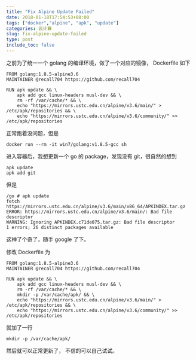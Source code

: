 ```yaml
---
title: "Fix Alpine Update Failed"
date: 2018-01-18T17:54:53+08:00
tags: ["docker","alpine", "apk", "update"]
categories: 云计算
slug: fix-alpine-update-failed
type: post
include_toc: false
---
```



之前为了统一一个 golang 的编译环境，做了一个对应的镜像， Dockerfile 如下

```
FROM golang:1.8.5-alpine3.6
MAINTAINER @recall704 https://github.com/recall704

RUN apk update && \
    apk add gcc linux-headers musl-dev && \
    rm -rf /var/cache/* && \
    echo "https://mirrors.ustc.edu.cn/alpine/v3.6/main/" > /etc/apk/repositories && \
    echo "https://mirrors.ustc.edu.cn/alpine/v3.6/community/" >> /etc/apk/repositories
```

正常跑着没问题，但是

```
docker run --rm -it win7/golang:v1.8.5-gcc sh
```

进入容器后，我想更新一个 go 的 package，发现没有 git，很自然的想到 

```
apk update
apk add git
```

但是

```
/go # apk update
fetch https://mirrors.ustc.edu.cn/alpine/v3.6/main/x86_64/APKINDEX.tar.gz
ERROR: https://mirrors.ustc.edu.cn/alpine/v3.6/main/: Bad file descriptor
WARNING: Ignoring APKINDEX.c71de075.tar.gz: Bad file descriptor
1 errors; 26 distinct packages available
```

这神了个奇了，随手 google 了下。

修改 Dockerfile 为

```
FROM golang:1.8.5-alpine3.6
MAINTAINER @recall704 https://github.com/recall704

RUN apk update && \
    apk add gcc linux-headers musl-dev && \
    rm -rf /var/cache/* && \
    mkdir -p /var/cache/apk/ && \
    echo "https://mirrors.ustc.edu.cn/alpine/v3.6/main/" > /etc/apk/repositories && \
    echo "https://mirrors.ustc.edu.cn/alpine/v3.6/community/" >> /etc/apk/repositories
```

就加了一行

```
mkdir -p /var/cache/apk/
```

然后就可以正常更新了， 不信的可以自己试试。